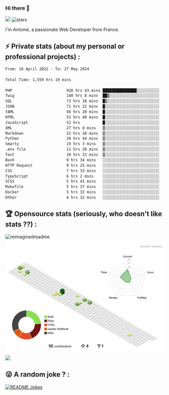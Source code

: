 ### Hi there 👋

![](https://komarev.com/ghpvc/?username=niotna)
<img src="https://img.shields.io/github/stars/niotna?label=Stars" alt="stars">

I'm Antoine, a passionate Web Developer from France.

## :zap: Private stats (about my personal or professional projects) : 

<!--START_SECTION:waka-->

```txt
From: 19 April 2022 - To: 27 May 2024

Total Time: 1,559 hrs 19 mins

PHP                        926 hrs 43 mins ███████████████░░░░░░░░░░   59.43 %
Twig                       140 hrs 8 mins  ██▒░░░░░░░░░░░░░░░░░░░░░░   08.99 %
SQL                        73 hrs 16 mins  █▒░░░░░░░░░░░░░░░░░░░░░░░   04.70 %
JSON                       71 hrs 22 mins  █░░░░░░░░░░░░░░░░░░░░░░░░   04.58 %
YAML                       56 hrs 20 mins  █░░░░░░░░░░░░░░░░░░░░░░░░   03.61 %
HTML                       53 hrs 40 mins  █░░░░░░░░░░░░░░░░░░░░░░░░   03.44 %
JavaScript                 52 hrs          █░░░░░░░░░░░░░░░░░░░░░░░░   03.34 %
XML                        27 hrs 8 mins   ▒░░░░░░░░░░░░░░░░░░░░░░░░   01.74 %
Markdown                   22 hrs 10 mins  ▒░░░░░░░░░░░░░░░░░░░░░░░░   01.42 %
Python                     20 hrs 44 mins  ▒░░░░░░░░░░░░░░░░░░░░░░░░   01.33 %
Smarty                     19 hrs 3 mins   ▒░░░░░░░░░░░░░░░░░░░░░░░░   01.22 %
.env file                  11 hrs 28 mins  ▒░░░░░░░░░░░░░░░░░░░░░░░░   00.74 %
Text                       10 hrs 22 mins  ▒░░░░░░░░░░░░░░░░░░░░░░░░   00.67 %
Bash                       9 hrs 34 mins   ░░░░░░░░░░░░░░░░░░░░░░░░░   00.61 %
HTTP Request               9 hrs 25 mins   ░░░░░░░░░░░░░░░░░░░░░░░░░   00.60 %
CSS                        7 hrs 33 mins   ░░░░░░░░░░░░░░░░░░░░░░░░░   00.48 %
TypeScript                 6 hrs 2 mins    ░░░░░░░░░░░░░░░░░░░░░░░░░   00.39 %
SCSS                       5 hrs 41 mins   ░░░░░░░░░░░░░░░░░░░░░░░░░   00.37 %
Makefile                   5 hrs 37 mins   ░░░░░░░░░░░░░░░░░░░░░░░░░   00.36 %
Docker                     5 hrs 32 mins   ░░░░░░░░░░░░░░░░░░░░░░░░░   00.36 %
Other                      4 hrs 32 mins   ░░░░░░░░░░░░░░░░░░░░░░░░░   00.29 %
```

<!--END_SECTION:waka-->

## :trophy: Opensource stats (seriously, who doesn't like stats ??) : 

<!---
[![Top Langs](https://github-readme-stats.vercel.app/api/top-langs/?username=niotna)](https://github.com/anuraghazra/github-readme-stats) 
-->
<img src="https://myreadme.vercel.app/api/embed/niotna?panels=userstatistics,toprepositories,toplanguages,commitgraph" alt="reimaginedreadme" />

![](./profile-3d-contrib/profile-green-animate.svg)

<img src="https://github-profile-trophy.vercel.app/?username=niotna&theme=juicyfresh&no-bg=true" />

## :stuck_out_tongue_winking_eye: A random joke ? : 

<a href="https://readme-jokes.vercel.app"><img align="center" src="https://readme-jokes.vercel.app/api" alt="README Jokes"></a>
